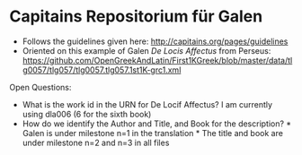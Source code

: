 # Capitains Repositorium für Galen

* Follows the guidelines given here: http://capitains.org/pages/guidelines
* Oriented on this example of Galen _De Locis Affectus_ from Perseus: https://github.com/OpenGreekAndLatin/First1KGreek/blob/master/data/tlg0057/tlg057/tlg0057.tlg057.1st1K-grc1.xml 

Open Questions:
* What is the work id in the URN for De Locif Affectus? I am currently using dla006 (6 for the sixth book)
* How do we identify the Author and Title, and Book for the description?
		* Galen is under milestone n=1 in the translation
		* The title and book are under milestone n=2 and n=3 in all files
		

